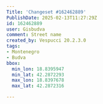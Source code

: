 ```yaml
---
Title: 'Changeset #162462889'
PublishDate: 2025-02-13T11:27:29Z
id: 162462889
user: Gisbudva
comment: Street name
created_by: Vespucci 20.2.3.0
tags:
- Montenegro
- Budva
bbox:
  min_lon: 18.8395947
  min_lat: 42.2872293
  max_lon: 18.8397678
  max_lat: 42.2872316

---
```

